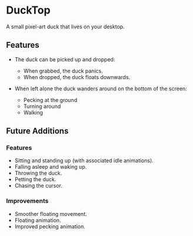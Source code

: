 # DuckTop

A small pixel-art duck that lives on your desktop.

## Features

- The duck can be picked up and dropped:
    - When grabbed, the duck panics.
    - When dropped, the duck floats downwards.

- When left alone the duck wanders around on the bottom of the screen:
    - Pecking at the ground
    - Turning around 
    - Walking

## Future Additions

### Features
- Sitting and standing up (with associated idle animations).
- Falling asleep and waking up.
- Throwing the duck.
- Petting the duck.
- Chasing the cursor.

### Improvements
- Smoother floating movement.
- Floating animation.
- Improved pecking animation.
